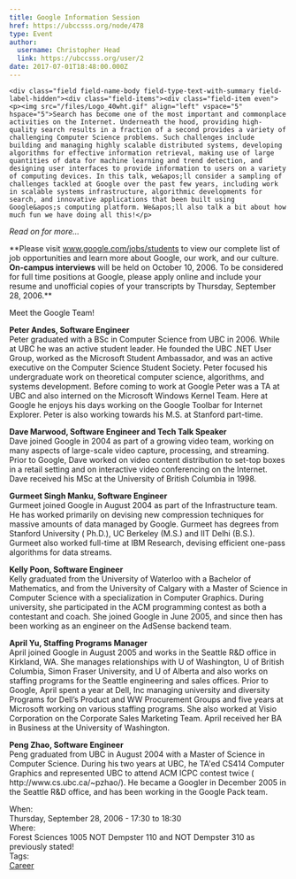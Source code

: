 ```yaml
---
title: Google Information Session 
href: https://ubccsss.org/node/478
type: Event
author:
  username: Christopher Head
  link: https://ubccsss.org/user/2
date: 2017-07-01T18:48:00.000Z
---
```



    <div class="field field-name-body field-type-text-with-summary field-label-hidden"><div class="field-items"><div class="field-item even"><p><img src="/files/Logo_40wht.gif" align="left" vspace="5" hspace="5">Search has become one of the most important and commonplace activities on the Internet. Underneath the hood, providing high-quality search results in a fraction of a second provides a variety of challenging Computer Science problems. Such challenges include building and managing highly scalable distributed systems, developing algorithms for effective information retrieval, making use of large quantities of data for machine learning and trend detection, and designing user interfaces to provide information to users on a variety of computing devices. In this talk, we&apos;ll consider a sampling of challenges tackled at Google over the past few years, including work in scalable systems infrastructure, algorithmic developments for search, and innovative applications that been built using Google&apos;s computing platform. We&apos;ll also talk a bit about how much fun we have doing all this!</p>
<p><em>Read on for more...</em></p>
<!--break--><p>**Please visit <a href="https://www.google.com/jobs/students">www.google.com/jobs/students</a> to view our complete list of job opportunities and learn more about Google, our work, and our culture. <strong>On-campus interviews</strong> will be held on October 10, 2006.  To be considered for full time positions at Google, please apply online and include your resume and unofficial copies of your transcripts by Thursday, September 28, 2006.**</p>
<p>Meet the Google Team!</p>
<p><strong>Peter Andes, Software Engineer</strong><br>
Peter graduated with a BSc in Computer Science from UBC in 2006. While at UBC he was an active student leader. He founded the UBC .NET User Group, worked as the Microsoft Student Ambassador, and was an active executive on the Computer Science Student Society. Peter focused his undergraduate work on theoretical computer science, algorithms, and systems development. Before coming to work at Google Peter was a TA at UBC and also interned on the Microsoft Windows Kernel Team. Here at Google he enjoys his days working on the Google Toolbar for Internet Explorer. Peter is also working towards his M.S. at Stanford part-time.</p>
<p><strong>Dave Marwood, Software Engineer and Tech Talk Speaker</strong><br>
Dave joined Google in 2004 as part of a growing video team, working on many aspects of large-scale video capture, processing, and streaming. Prior to Google, Dave worked on video content distribution to set-top boxes in a retail setting and on interactive video conferencing on the Internet.  Dave received his MSc at the University of British Columbia in 1998.</p>
<p><strong>Gurmeet Singh Manku, Software Engineer</strong><br>
Gurmeet joined Google in August 2004 as part of the Infrastructure team. He has worked primarily on devising new compression techniques for massive amounts of data managed by Google. Gurmeet has degrees from Stanford University ( Ph.D.), UC Berkeley (M.S.) and IIT Delhi (B.S.). Gurmeet also worked full-time at IBM Research, devising efficient one-pass algorithms for data streams.</p>
<p><strong>Kelly Poon, Software Engineer</strong><br>
Kelly graduated from the University of Waterloo with a Bachelor of Mathematics, and from the University of Calgary with a Master of Science in Computer Science with a specialization in Computer Graphics. During university, she participated in the ACM programming contest as both a contestant and coach. She joined Google in June 2005, and since then has been working as an engineer on the AdSense backend team.</p>
<p><strong>April Yu, Staffing Programs Manager</strong><br>
April joined Google in August 2005 and works in the Seattle R&amp;D office in Kirkland, WA. She manages relationships with U of Washington, U of British Columbia, Simon Fraser University, and U of Alberta and also works on staffing programs for the Seattle engineering and sales offices. Prior to Google, April spent a year at Dell, Inc managing university and diversity Programs for Dell&#x2019;s Product and WW Procurement Groups and five years at Microsoft working on various staffing programs. She also worked at Visio Corporation on the Corporate Sales Marketing Team. April received her BA in Business at the University of Washington.</p>
<p><strong>Peng Zhao, Software Engineer</strong><br>
Peng graduated from UBC in August 2004 with a Master of Science in Computer Science. During his two years at UBC, he TA&apos;ed CS414 Computer Graphics and represented UBC to attend ACM ICPC contest twice ( http://www.cs.ubc.ca/~pzhao/). He became a Googler in December 2005 in the Seattle R&amp;D office, and has been working in the Google Pack team.</p>
</div></div></div><div class="field field-name-field-dates field-type-datetime field-label-above"><div class="field-label">When:&#xA0;</div><div class="field-items"><div class="field-item even"><span class="date-display-single">Thursday, September 28, 2006 - <span class="date-display-range"><span class="date-display-start">17:30</span> to <span class="date-display-end">18:30</span></span></span></div></div></div><div class="field field-name-field-location field-type-text field-label-above"><div class="field-label">Where:&#xA0;</div><div class="field-items"><div class="field-item even">Forest Sciences 1005 NOT Dempster 110 and NOT Dempster 310 as previously stated!</div></div></div>    <footer>
    <div class="field field-name-field-tags field-type-taxonomy-term-reference field-label-above"><div class="field-label">Tags:&#xA0;</div><div class="field-items"><div class="field-item even"><a href="/career">Career</a></div></div></div>      </footer>
    